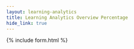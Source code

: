 ```yaml
---
layout: learning-analytics
title: Learning Analytics Overview Percentage
hide_link: true
---
```


{% include form.html %}

